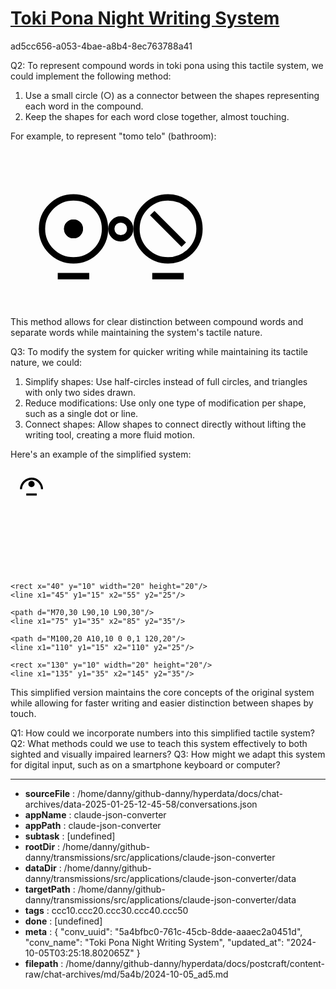 # [Toki Pona Night Writing System](https://claude.ai/chat/5a4bfbc0-761c-45cb-8dde-aaaec2a0451d)

ad5cc656-a053-4bae-a8b4-8ec763788a41

 Q2: To represent compound words in toki pona using this tactile system, we could implement the following method:

1. Use a small circle (○) as a connector between the shapes representing each word in the compound.
2. Keep the shapes for each word close together, almost touching.

For example, to represent "tomo telo" (bathroom):

<antArtifact identifier="compound-word-example" type="image/svg+xml" title="Compound Word Example">
<svg viewBox="0 0 100 50" xmlns="http://www.w3.org/2000/svg">
  <g stroke="black" stroke-width="2" fill="none">
    <circle cx="20" cy="25" r="10"/>
    <circle cx="20" cy="25" r="2" fill="black"/>
    <circle cx="20" cy="25" r="2" fill="black" cx="24"/>
    <line x1="15" y1="40" x2="25" y2="40"/>
    <circle cx="35" cy="25" r="3"/>
    <circle cx="50" cy="25" r="10"/>
    <line x1="45" y1="20" x2="55" y2="30"/>
    <line x1="45" y1="40" x2="55" y2="40"/>
  </g>
</svg>
</antArtifact>

This method allows for clear distinction between compound words and separate words while maintaining the system's tactile nature.

Q3: To modify the system for quicker writing while maintaining its tactile nature, we could:

1. Simplify shapes: Use half-circles instead of full circles, and triangles with only two sides drawn.
2. Reduce modifications: Use only one type of modification per shape, such as a single dot or line.
3. Connect shapes: Allow shapes to connect directly without lifting the writing tool, creating a more fluid motion.

Here's an example of the simplified system:

<antArtifact identifier="simplified-tactile-system" type="image/svg+xml" title="Simplified Tactile System">
<svg viewBox="0 0 300 100" xmlns="http://www.w3.org/2000/svg">
  <g stroke="black" stroke-width="2" fill="none">
    <path d="M10,20 A10,10 0 0,1 30,20"/>
    <circle cx="20" cy="15" r="2" fill="black"/>
    <line x1="15" y1="25" x2="25" y2="25"/>
    
    <rect x="40" y="10" width="20" height="20"/>
    <line x1="45" y1="15" x2="55" y2="25"/>
    
    <path d="M70,30 L90,10 L90,30"/>
    <line x1="75" y1="35" x2="85" y2="35"/>
    
    <path d="M100,20 A10,10 0 0,1 120,20"/>
    <line x1="110" y1="15" x2="110" y2="25"/>
    
    <rect x="130" y="10" width="20" height="20"/>
    <line x1="135" y1="35" x2="145" y2="35"/>
  </g>
</svg>
</antArtifact>

This simplified version maintains the core concepts of the original system while allowing for faster writing and easier distinction between shapes by touch.

Q1: How could we incorporate numbers into this simplified tactile system?
Q2: What methods could we use to teach this system effectively to both sighted and visually impaired learners?
Q3: How might we adapt this system for digital input, such as on a smartphone keyboard or computer?

---

* **sourceFile** : /home/danny/github-danny/hyperdata/docs/chat-archives/data-2025-01-25-12-45-58/conversations.json
* **appName** : claude-json-converter
* **appPath** : claude-json-converter
* **subtask** : [undefined]
* **rootDir** : /home/danny/github-danny/transmissions/src/applications/claude-json-converter
* **dataDir** : /home/danny/github-danny/transmissions/src/applications/claude-json-converter/data
* **targetPath** : /home/danny/github-danny/transmissions/src/applications/claude-json-converter/data
* **tags** : ccc10.ccc20.ccc30.ccc40.ccc50
* **done** : [undefined]
* **meta** : {
  "conv_uuid": "5a4bfbc0-761c-45cb-8dde-aaaec2a0451d",
  "conv_name": "Toki Pona Night Writing System",
  "updated_at": "2024-10-05T03:25:18.802065Z"
}
* **filepath** : /home/danny/github-danny/hyperdata/docs/postcraft/content-raw/chat-archives/md/5a4b/2024-10-05_ad5.md